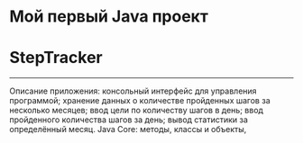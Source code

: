 # Мой первый Java проект
# StepTracker
---
Описание приложения:
    консольный интерфейс для управления программой;
    хранение данных о количестве пройденных шагов за несколько месяцев;
    ввод цели по количеству шагов в день;
    ввод пройденного количества шагов за день;
    вывод статистики за определённый месяц.
Java Core: методы, классы и объекты, 
